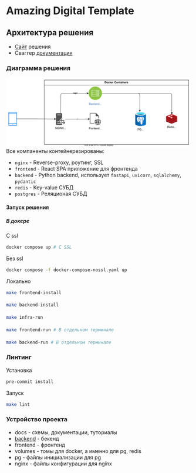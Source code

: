 # Amazing Digital Template


## Архитектура решения
- [Сайт](locahost) решения
- Сваггер [документация](locahost/api/docs)

### Диаграмма решения
![arch](docs/arch.drawio.svg)
Все компаненты контейнерезированы:
- `nginx` - Reverse-proxy, роутинг, SSL
- `frontend` - React SPA приложение для фронтенда
- `backend` - Python backend, использует `fastapi`, `uvicorn`, `sqlalchemy`, `pydantic`
- `redis` - Key-value СУБД
- `postgres` - Реляционая СУБД

#### Запуск решения
##### В докере
C ssl
```sh
docker compose up # С SSL
```
Без ssl
```sh
docker compose -f docker-compose-nossl.yaml up
```
Локально
```sh
make frontend-install

make backend-install

make infra-run

make frontend-run # В отдельном терминале

make backend-run # В отдельном терминале
```

### Линтинг
Установка
```bash
pre-commit install
```
Запуск
```bash
make lint
```

### Устройство проекта
- docs - схемы, документации, туториалы
- [backend](https://github.com/TeaDove/amazing-digital-template/tree/master/backend) - бекенд
- frontend - фронтенд
- volumes - томы для docker, а именно для pg, redis
- pg - файлы инициализации для pg
- nginx - файлы конфигурации для nginx
